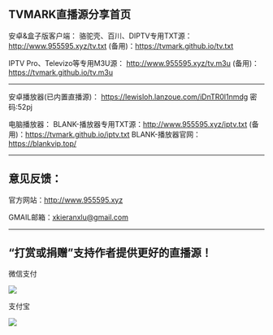 TVMARK直播源分享首页
------------------------------------------------------------------------------------------------------------------------------------
安卓&盒子版客户端：
骆驼壳、百川、DIPTV专用TXT源：
http://www.955595.xyz/tv.txt (备用)：https://tvmark.github.io/tv.txt                                    

IPTV Pro、Televizo等专用M3U源：
http://www.955595.xyz/tv.m3u (备用)：https://tvmark.github.io/tv.m3u

-------------------------------------------------------------------------------
安卓播放器(已内置直播源)： https://lewisloh.lanzoue.com/iDnTR0l1nmdg
密码:52pj

电脑播放器：
BLANK-播放器专用TXT源：http://www.955595.xyz/iptv.txt (备用)：https://tvmark.github.io/iptv.txt
BLANK-播放器官网：https://blankvip.top/

------------------------------------------------------------------------------------------------------------------------------------
                                        

意见反馈：
-------------
官方网站：http://www.955595.xyz

GMAIL邮箱：xkieranxlu@gmail.com

------------------------------------------------------------------------------------------------------------------------------------

“打赏或捐赠”支持作者提供更好的直播源！
------------------------------------------------------------------------------------------------------------------------------------
微信支付

<a href="https://sm.ms/image/PuldvBjEXVKr9Ut" target="_blank"><img src="https://i.loli.net/2021/01/02/PuldvBjEXVKr9Ut.png" ></a>

支付宝

<a href="https://sm.ms/image/yTza8hHsGjYdxBo" target="_blank"><img src="https://i.loli.net/2021/04/12/yTza8hHsGjYdxBo.jpg" /></a>
